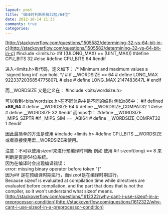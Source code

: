 ```yaml
---
layout: post
title: "编译时判断系统32位/64位"
date: 2012-10-14 21:33
comments: true
categories: 
---
```

 
[http://stackoverflow.com/questions/1505582/determining-32-vs-64-bit-in-c](http://stackoverflow.com/questions/1505582/determining-32-vs-64-bit-in-c)
	#include <limits.h>
	#if ((ULONG_MAX) == (UINT_MAX))
	 #define CPU_BITS 32
	#else
	 #define CPU_BITS 64
	#endif

进入<limits.h>看代码，定义如下：
	/* Minimum and maximum values a `signed long int' can hold.  */
	#  if __WORDSIZE == 64
	#   define LONG_MAX     9223372036854775807L
	#  else
	#   define LONG_MAX     2147483647L
	#  endif

而__WORDSIZE 又是定义在：
	#include <bits/wordsize.h>

可以看到<bits/wordsize.h>在不同体系中是不同的结构
例如x86中：
	#if defined __x86_64__
	# define __WORDSIZE     64
	# define __WORDSIZE_COMPAT32     1
	#else
	# define __WORDSIZE     32
	#endif
而mips中：
	#define __WORDSIZE     _MIPS_SZPTR
	#if _MIPS_SIM == _ABI64
	# define __WORDSIZE_COMPAT32     1
	#endif

因此最简单的方法是使用
	#include <limits.h>
	 #define CPU_BITS __WORDSIZE
或者直接使用宏__WORDSIZE来使用。

注意：不可以使用sizeof来进行预编译时判断
例如 使用
	#if sizeof(long) == 8
来判断是否是64位系统。<br>
因为在编译时会出现编译错误：<br>
error: missing binary operator before token "("<br>
因为#if 是在预编译时期进行，而sizeof是在编译时期进行。<br>
Because sizeof is evaluated at compilation time while directives are evaluated before compilation, and the part that does that is not the compiler, so it won't understand what sizeof means.<br>
[http://stackoverflow.com/questions/1612322/why-cant-i-use-sizeof-in-a-preprocessor-condition](http://stackoverflow.com/questions/1612322/why-cant-i-use-sizeof-in-a-preprocessor-condition)

